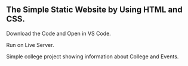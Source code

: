 ## The Simple Static Website by Using HTML and CSS.

Download the Code and Open in VS Code.

Run on Live Server.

Simple college project showing information about College and Events.
